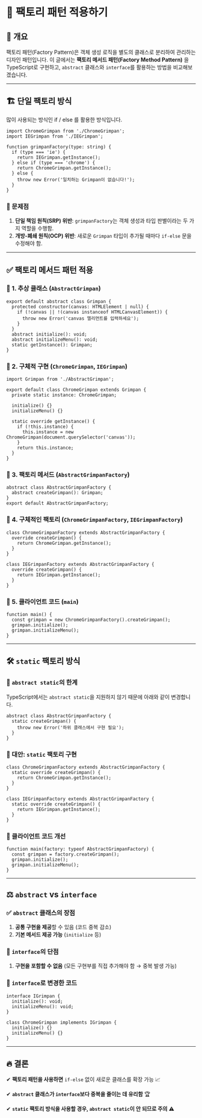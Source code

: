 # 🎨 팩토리 패턴 적용하기

## 📌 개요

팩토리 패턴(Factory Pattern)은 객체 생성 로직을 별도의 클래스로 분리하여 관리하는 디자인 패턴입니다. 이 글에서는 **팩토리 메서드 패턴(Factory Method Pattern)** 을 TypeScript로 구현하고, `abstract` 클래스와 `interface`를 활용하는 방법을 비교해보겠습니다.

---

## 🏗️ 단일 팩토리 방식

많이 사용되는 방식인 if / else 를 활용한 방식입니다.

```tsx
import ChromeGrimpan from './ChromeGrimpan';
import IEGrimpan from './IEGrimpan';

function grimpanFactory(type: string) {
  if (type === 'ie') {
    return IEGrimpan.getInstance();
  } else if (type === 'chrome') {
    return ChromeGrimpan.getInstance();
  } else {
    throw new Error('일치하는 Grimpan이 없습니다!');
  }
}
```

### 🚨 문제점

1. **단일 책임 원칙(SRP) 위반**: `grimpanFactory`는 객체 생성과 타입 판별이라는 두 가지 역할을 수행함.
2. **개방-폐쇄 원칙(OCP) 위반**: 새로운 `Grimpan` 타입이 추가될 때마다 `if-else` 문을 수정해야 함.

---

## ✅ 팩토리 메서드 패턴 적용

### 📌 1. 추상 클래스 (`AbstractGrimpan`)

```tsx
export default abstract class Grimpan {
  protected constructor(canvas: HTMLElement | null) {
    if (!canvas || !(canvas instanceof HTMLCanvasElement)) {
      throw new Error('canvas 엘리먼트를 입력하세요');
    }
  }
  abstract initialize(): void;
  abstract initializeMenu(): void;
  static getInstance(): Grimpan;
}
```

### 📌 2. 구체적 구현 (`ChromeGrimpan`, `IEGrimpan`)

```tsx
import Grimpan from './AbstractGrimpan';

export default class ChromeGrimpan extends Grimpan {
  private static instance: ChromeGrimpan;

  initialize() {}
  initializeMenu() {}

  static override getInstance() {
    if (!this.instance) {
      this.instance = new ChromeGrimpan(document.querySelector('canvas'));
    }
    return this.instance;
  }
}
```

### 📌 3. 팩토리 메서드 (`AbstractGrimpanFactory`)

```tsx
abstract class AbstractGrimpanFactory {
  abstract createGrimpan(): Grimpan;
}
export default AbstractGrimpanFactory;
```

### 📌 4. 구체적인 팩토리 (`ChromeGrimpanFactory`, `IEGrimpanFactory`)

```tsx
class ChromeGrimpanFactory extends AbstractGrimpanFactory {
  override createGrimpan() {
    return ChromeGrimpan.getInstance();
  }
}

class IEGrimpanFactory extends AbstractGrimpanFactory {
  override createGrimpan() {
    return IEGrimpan.getInstance();
  }
}
```

### 📌 5. 클라이언트 코드 (`main`)

```tsx
function main() {
  const grimpan = new ChromeGrimpanFactory().createGrimpan();
  grimpan.initialize();
  grimpan.initializeMenu();
}
```

---

## 🛠️ `static` 팩토리 방식

### 📌 `abstract static`의 한계

TypeScript에서는 `abstract static`을 지원하지 않기 때문에 아래와 같이 변경합니다.

```tsx
abstract class AbstractGrimpanFactory {
  static createGrimpan() {
    throw new Error('하위 클래스에서 구현 필요');
  }
}
```

### 📌 대안: `static` 팩토리 구현

```tsx
class ChromeGrimpanFactory extends AbstractGrimpanFactory {
  static override createGrimpan() {
    return ChromeGrimpan.getInstance();
  }
}

class IEGrimpanFactory extends AbstractGrimpanFactory {
  static override createGrimpan() {
    return IEGrimpan.getInstance();
  }
}
```

### 📌 클라이언트 코드 개선

```tsx
function main(factory: typeof AbstractGrimpanFactory) {
  const grimpan = factory.createGrimpan();
  grimpan.initialize();
  grimpan.initializeMenu();
}
```

---

## ⚖️ `abstract` vs `interface`

### ✅ `abstract` 클래스의 장점

1. **공통 구현을 제공**할 수 있음 (코드 중복 감소)
2. **기본 메서드 제공 가능** (`initialize` 등)

### 🚨 `interface`의 단점

1. **구현을 포함할 수 없음** (모든 구현부를 직접 추가해야 함 → 중복 발생 가능)

### 📌 `interface`로 변경한 코드

```tsx
interface IGrimpan {
  initialize(): void;
  initializeMenu(): void;
}

class ChromeGrimpan implements IGrimpan {
  initialize() {}
  initializeMenu() {}
}
```

---

## 🔥 결론

✔ **팩토리 패턴을 사용하면** `if-else` 없이 새로운 클래스를 확장 가능 📈

✔ **`abstract` 클래스가 `interface`보다 중복을 줄이는 데 유리함** 🏆

✔ **`static` 팩토리 방식을 사용할 경우, `abstract static`이 안 되므로 주의** ⚠️
